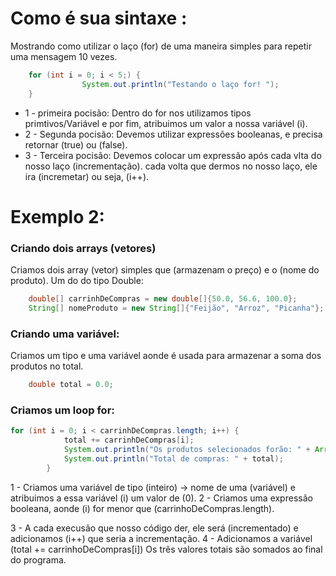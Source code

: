# Como é sua sintaxe :

Mostrando como utilizar o laço (for) de uma maneira simples para repetir uma mensagem 10 vezes.
```Java 
    for (int i = 0; i < 5;) {
                System.out.println("Testando o laço for! ");
    }
``` 
* 1 - primeira pocisão: Dentro do for nos utilizamos tipos primtivos/Variável e por fim, atribuimos um valor a nossa variável (i).
* 2 - Segunda pocisão: Devemos utilizar expressões booleanas, e precisa retornar (true) ou (false).
* 3 - Terceira pocisão: Devemos colocar um expressão após cada vlta do nosso laço (incrementação).
      cada volta que dermos no nosso laço, ele ira (incremetar) ou seja, (i++).

# Exemplo 2:
### Criando dois arrays (vetores) 
Criamos dois array (vetor) simples que (armazenam o preço) e o (nome do produto).
Um do do tipo Double:
```Java
    double[] carrinhDeCompras = new double[]{50.0, 56.6, 100.0};
    String[] nomeProduto = new String[]{"Feijão", "Arroz", "Picanha"};
```

### Criando uma variável: 
Criamos um tipo e uma variável aonde é usada para armazenar a soma dos produtos no total.
```Java 
    double total = 0.0;
```

### Criamos um loop for:
```Java 
for (int i = 0; i < carrinhDeCompras.length; i++) {
            total += carrinhDeCompras[i];
            System.out.println("Os produtos selecionados forão: " + Arrays.toString(nomeProdutos) + " R$ " + carrinhDeCompras[i]);
            System.out.println("Total de compras: " + total);
        }
```
1 - Criamos uma variável de tipo (inteiro) -> nome de uma (variável) e atribuimos a essa variável (i) um valor de (0).
2 - Criamos uma expressão booleana, aonde (i) for menor que (carrinhoDeCompras.length).

3 - A cada execusão que nosso código der, ele será (incrementado) e adicionamos (i++) que seria a incrementação.
4 - Adicionamos a variável (total += carrinhoDeCompras[i])
      Os três valores totais são somados ao final do programa.